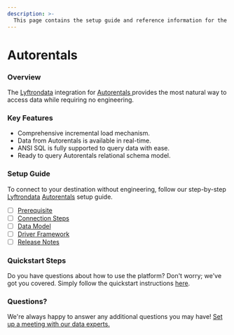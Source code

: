 ```yaml
---
description: >-
  This page contains the setup guide and reference information for the Autorentals source connector.
---
```


# Autorentals

### Overview

The [Lyftrondata](https://www.lyftrondata.com/) integration for [Autorentals](https://www.lyftrondata.com/integration/autorentals/)[ ](https://www.lyftrondata.com/integration/autorentals/)provides the most natural way to access data while requiring no engineering.

### Key Features

* Comprehensive incremental load mechanism.
* Data from Autorentals is available in real-time.&#x20;
* ANSI SQL is fully supported to query data with ease.
* Ready to query Autorentals relational schema model.

### Setup Guide

To connect to your destination without engineering, follow our step-by-step [Lyftrondata](https://www.lyftrondata.com/)  [Autorentals](https://www.lyftrondata.com/integration/autorentals/) setup guide.

* [ ] [Prerequisite](../../marketing-analytics/autorentals/prerequisite.md)
* [ ] [Connection Steps](../../marketing-analytics/autorentals/connection-steps.md)
* [ ] [Data Model](../../marketing-analytics/autorentals/data-model/)
* [ ] [Driver Framework](../../marketing-analytics/autorentals/driver-framework/)
* [ ] [Release Notes](../../marketing-analytics/autorentals/release-notes.md)

### Quickstart Steps

Do you have questions about how to use the platform? Don't worry; we've got you covered. Simply follow the quickstart instructions [here](../../../quickstart-steps.md).

### Questions? <a href="#questions" id="questions"></a>

We're always happy to answer any additional questions you may have! [Set up a meeting with our data experts.](https://www.lyftrondata.com/book-a-meeting/)

